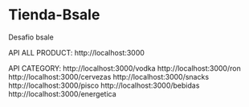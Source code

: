 # Tienda-Bsale

Desafio bsale 

API ALL PRODUCT: http://localhost:3000

API CATEGORY: 
http://localhost:3000/vodka 
http://localhost:3000/ron
http://localhost:3000/cervezas
http://localhost:3000/snacks
http://localhost:3000/pisco
http://localhost:3000/bebidas
http://localhost:3000/energetica

